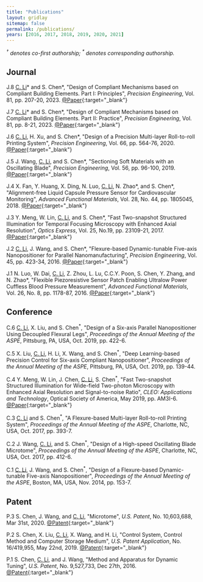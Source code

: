 ```yaml
---
title: "Publications"
layout: gridlay
sitemap: false
permalink: /publications/
years: [2016, 2017, 2018, 2019, 2020, 2021]
---
```


<style>
.jumbotron{
    padding:3%;
    padding-bottom:10px;
    padding-top:10px;
    margin-top:10px;
    margin-bottom:30px;
}
</style>

_<sup>&dagger;</sup> denotes co-first authorship; <sup>\*</sup> denotes corresponding authorship._

## Journal
J.8	<u>C. Li</u>* and S. Chen*, "Design of Compliant Mechanisms based on Compliant Building Elements. Part I: Principles", *Precision Engineering*, Vol. 81, pp. 207-20, 2023.
[@Paper](https://www.sciencedirect.com/science/article/pii/S0141635923000065){:target="_blank"}

J.7	<u>C. Li</u>* and S. Chen*, "Design of Compliant Mechanisms based on Compliant Building Elements. Part II: Practice", *Precision Engineering*, Vol. 81, pp. 8-21, 2023.
[@Paper](https://www.sciencedirect.com/science/article/pii/S0141635923000053){:target="_blank"}

J.6	<u>C. Li</u>, H. Xu, and S. Chen*, "Design of a Precision Multi-layer Roll-to-roll Printing System", *Precision Engineering*, Vol. 66, pp. 564-76, 2020.
[@Paper](https://www.sciencedirect.com/science/article/pii/S0141635920304906){:target="_blank"}

J.5	J. Wang, <u>C. Li</u>, and S. Chen*, "Sectioning Soft Materials with an Oscillating Blade", *Precision Engineering*, Vol. 56, pp. 96-100, 2019.
[@Paper](https://www.sciencedirect.com/science/article/pii/S0141635918304902){:target="_blank"}

J.4	X. Fan, Y. Huang, X. Ding, N. Luo, <u>C. Li</u>, N. Zhao*, and S. Chen*, "Alignment-free Liquid Capsule Pressure Sensor for Cardiovascular Monitoring", *Advanced Functional Materials*, Vol. 28, No. 44, pp. 1805045, 2018.
[@Paper](https://onlinelibrary.wiley.com/doi/full/10.1002/adfm.201805045){:target="_blank"}

J.3	Y. Meng, W. Lin, <u>C. Li</u>, and S. Chen*, "Fast Two-snapshot Structured Illumination for Temporal Focusing Microscopy with Enhanced Axial Resolution", *Optics Express*, Vol. 25, No.19, pp. 23109-21, 2017.
[@Paper](https://opg.optica.org/abstract.cfm?uri=oe-25-19-23109){:target="_blank"}

J.2	<u>C. Li</u>, J. Wang, and S. Chen*, "Flexure-based Dynamic-tunable Five-axis Nanopositioner for Parallel Nanomanufacturing", *Precision Engineering*, Vol. 45, pp. 423-34, 2016.
[@Paper](https://www.sciencedirect.com/science/article/pii/S0141635916300216){:target="_blank"}

J.1	N. Luo, W. Dai, <u>C. Li</u>, Z. Zhou, L. Lu, C.C.Y. Poon, S. Chen, Y. Zhang, and N. Zhao*, "Flexible Piezoresistive Sensor Patch Enabling Ultralow Power Cuffless Blood Pressure Measurement", *Advanced Functional Materials*, Vol. 26, No. 8, pp. 1178-87, 2016.
[@Paper](https://onlinelibrary.wiley.com/doi/full/10.1002/adfm.201504560){:target="_blank"}

## Conference
C.6	<u>C. Li</u>, X. Liu, and S. Chen<sup>\*</sup>, "Design of a Six-axis Parallel Nanopositioner Using Decoupled Flexural Legs", *Proceedings of the Annual Meeting of the ASPE*, Pittsburg, PA, USA, Oct. 2019, pp. 422-6.

C.5	X. Liu, <u>C. Li</u>, H. Li, X. Wang, and S. Chen<sup>\*</sup>, "Deep Learning-based Precision Control for Six-axis Compliant Nanopositioner", *Proceedings of the Annual Meeting of the ASPE*, Pittsburg, PA, USA, Oct. 2019, pp. 139-44.

C.4	Y. Meng, W. Lin, J. Chen, <u>C. Li</u>, S. Chen<sup>\*</sup>, "Fast Two-snapshot Structured Illumination for Wide-field Two-photon Microscopy with Enhanced Axial Resolution and Signal-to-noise Ratio", *CLEO: Applications and Technology*, Optical Society of America, May 2019, pp. AM3I-6.
[@Paper](https://ieeexplore.ieee.org/abstract/document/8749995){:target="_blank"}

C.3	<u>C. Li</u> and S. Chen<sup>\*</sup>, "A Flexure-based Multi-layer Roll-to-roll Printing System", *Proceedings of the Annual Meeting of the ASPE*, Charlotte, NC, USA, Oct. 2017, pp. 393-7.

C.2	J. Wang, <u>C. Li</u>, and S. Chen<sup>\*</sup>, "Design of a High-speed Oscillating Blade Microtome", *Proceedings of the Annual Meeting of the ASPE*, Charlotte, NC, USA, Oct. 2017, pp. 412-6.

C.1	<u>C. Li</u>, J. Wang, and S. Chen<sup>\*</sup>, "Design of a Flexure-based Dynamic-tunable Five-axis Nanopositioner", *Proceedings of the Annual Meeting of the ASPE*, Boston, MA, USA, Nov. 2014, pp. 153-7.

## Patent
P.3	S. Chen, J. Wang, and <u>C. Li</u>, "Microtome", *U.S. Patent*, No. 10,603,688, Mar 31st, 2020.
[@Patent](https://patents.google.com/patent/US10603688B2/en){:target="_blank"}

P.2	S. Chen, X. Liu, <u>C. Li</u>, X. Wang, and H. Li, "Control System, Control Method and Computer Storage Medium", *U.S. Patent Application*, No. 16/419,955, May 22nd, 2019.
[@Patent](https://patents.google.com/patent/US20200371481A1/en){:target="_blank"}

P.1	S. Chen, <u>C. Li</u>, and J. Wang, "Method and Apparatus for Dynamic Tuning", *U.S. Patent*, No. 9,527,733, Dec 27th, 2016.
[@Patent](https://patents.google.com/patent/US9527733B2/en){:target="_blank"}
